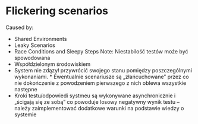 ﻿# Flickering scenarios

Caused by:
* Shared Environments
* Leaky Scenarios
* Race Conditions and Sleepy Steps
Note:
Niestabilość testów może być spowodowana
* Współdzielonym środowiskiem
* System nie zdązył przywrócić swojego stanu pomiędzy poszczególnymi wykonaniami. 
       * Ewentualnie scenariusze są „złańcuchowane” przez co nie dokończenie z powodzeniem pierwszego z nich oblewa wszystkie następne
* Kroki testu/odpowiedi systmeu są wykonywane asynchronicznie i „ścigają się ze sobą” co powoduje losowy negatywny wynik testu – należy zaimplementować dodatkowe warunki na podstawie wiedzy o systemie

